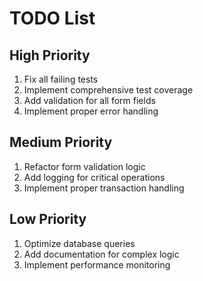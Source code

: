 # TODO List

## High Priority
1. Fix all failing tests
2. Implement comprehensive test coverage
3. Add validation for all form fields
4. Implement proper error handling

## Medium Priority
1. Refactor form validation logic
2. Add logging for critical operations
3. Implement proper transaction handling

## Low Priority
1. Optimize database queries
2. Add documentation for complex logic
3. Implement performance monitoring
